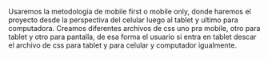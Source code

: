 Usaremos la metodologia de mobile first  o mobile only, donde haremos el proyecto desde la perspectiva del celular luego al tablet y ultimo para computadora.
Creamos diferentes archivos de css uno pra mobile, otro para tablet y otro para pantalla, de esa forma el usuario si entra en tablet descar el archivo de css para tablet y para celular y computador igualmente.
